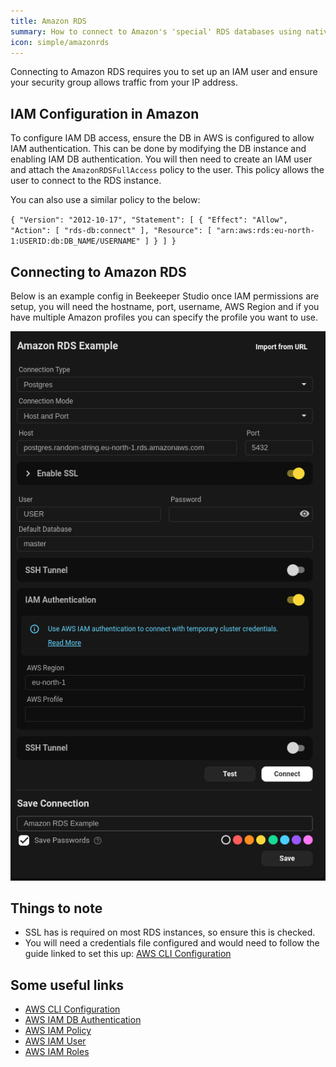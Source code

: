 ```yaml
---
title: Amazon RDS
summary: How to connect to Amazon's 'special' RDS databases using native authentication types
icon: simple/amazonrds
---
```


Connecting to Amazon RDS requires you to set up an IAM user and ensure your security group allows traffic from your IP address.

## IAM Configuration in Amazon

To configure IAM DB access, ensure the DB in AWS is configured to allow IAM authentication. This can be done by modifying the DB instance and enabling IAM DB authentication.
You will then need to create an IAM user and attach the `AmazonRDSFullAccess` policy to the user. This policy allows the user to connect to the RDS instance.

You can also use a similar policy to the below:

``
{
    "Version": "2012-10-17",
    "Statement": [
        {
            "Effect": "Allow",
            "Action": [
                "rds-db:connect"
            ],
            "Resource": [
                "arn:aws:rds:eu-north-1:USERID:db:DB_NAME/USERNAME"
            ]
        }
    ]
}
``

## Connecting to Amazon RDS

Below is an example config in Beekeeper Studio once IAM permissions are setup, you will need the hostname, port, username, AWS Region and if you have multiple Amazon profiles you can specify the profile you want to use.

![Image Alt Tag](../../assets/images/amazon-rds-config.png)

## Things to note

- SSL has is required on most RDS instances, so ensure this is checked.
- You will need a credentials file configured and would need to follow the guide linked to set this up:
[AWS CLI Configuration](https://docs.aws.amazon.com/cli/latest/userguide/cli-configure-files.html)

## Some useful links

- [AWS CLI Configuration](https://docs.aws.amazon.com/cli/latest/userguide/cli-configure-files.html)
- [AWS IAM DB Authentication](https://docs.aws.amazon.com/AmazonRDS/latest/UserGuide/UsingWithRDS.IAMDBAuth.html)
- [AWS IAM Policy](https://docs.aws.amazon.com/IAM/latest/UserGuide/access_policies.html)
- [AWS IAM User](https://docs.aws.amazon.com/IAM/latest/UserGuide/id_users.html)
- [AWS IAM Roles](https://docs.aws.amazon.com/IAM/latest/UserGuide/id_roles.html)

